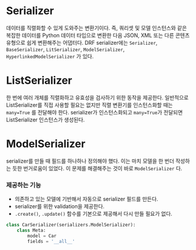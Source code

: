 # Serializer
데이터를 직렬화할 수 있게 도와주는 변환기이다. 즉, 쿼리셋 및 모델 인스턴스와 같은 복잡한 데이터를 Python 데이터 타입으로 변환한 다음 JSON, XML 또는 다른 콘텐츠 유형으로 쉽게 변환해주는 어댑터다.
DRF serializer에는 `Serializer`, `BaseSerializer`, `LitSerializer`, `ModelSerializer`, `HyperlinkedModelSerializer` 가 있다.

# ListSerializer
한 번에 여러 개체를 직렬화하고 유효성을 검사하기 위한 동작을 제공한다.
일반적으로 ListSerializer를 직접 사용할 필요는 없지만 직렬 변환기를 인스턴스화할 때는 `many=True` 를 전달해야 한다.
serializer가 인스턴스화되고 `many=True`가 전달되면 ListSerializer 인스턴스가 생성된다.

# ModelSerializer
serializer를 만들 때 필드를 하나하나 정의해야 했다. 이는 마치 모델을 한 번더 작성하는 듯한 번거로움이 있었다. 이 문제를 해결해주는 것이 바로 `ModelSerializer` 다.

### 제공하는 기능
- 의존하고 있는 모델에 기반해서 자동으로 serializer 필드를 만든다.
- serializer를 위한 validation을 제공한다.
- `.create()`, `.update()` 함수를 기본으로 제공해서 다시 만들 필요가 없다.

```python
class CarSerializer(serializers.ModelSerializer):
    class Meta:
        model = Car
        fields = '__all__'
```
